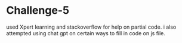 # Challenge-5
used Xpert learning and stackoverflow for help on partial code.
i also attempted using chat gpt on certain ways to fill in code on js file. 
